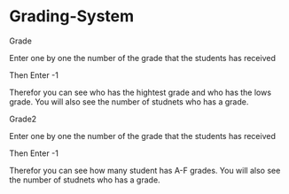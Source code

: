 # Grading-System
Grade

Enter one by one the number of the grade that the students has received

Then Enter -1

Therefor you can see who has the hightest grade and who has the lows grade. You will also see the number of studnets who has a grade.

Grade2

Enter one by one the number of the grade that the students has received

Then Enter -1

Therefor you can see how many student has A-F grades. You will also see the number of studnets who has a grade.
